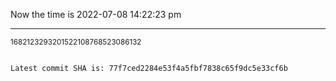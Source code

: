 Now the time is 2022-07-08 14:22:23 pm

---

<small>1682123293201522108768523086132</small>

```txt

Latest commit SHA is: 77f7ced2284e53f4a5fbf7838c65f9dc5e33cf6b
```
